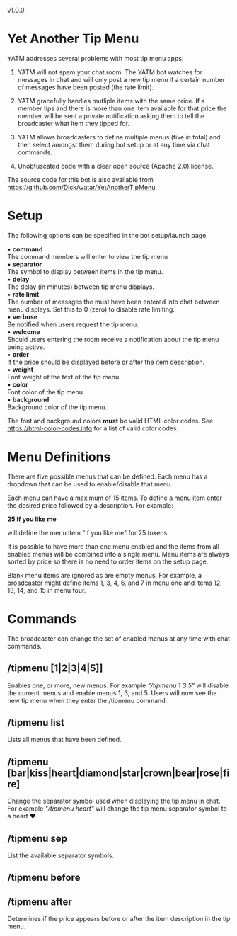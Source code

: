 v1.0.0

<h1>Yet Another Tip Menu</h1>

YATM addresses several problems with most tip menu apps:

1. YATM will not spam your chat room. The YATM bot watches for messages in chat and will only post a new tip menu if a certain number of messages have been posted (the rate limit).

2. YATM gracefully handles mutliple items with the same price. If a member tips and there is more than one item available for that price the member will be sent a private notification asking them to tell the broadcaster what item they tipped for.

3. YATM allows broadcasters to define multiple menus (five in total) and then select amongst them during bot setup or at any time via chat commands.

4. Unobfuscated code with a clear open source (Apache 2.0) license.

The source code for this bot is also available from https://github.com/DickAvatar/YetAnotherTipMenu

<h1>Setup</h1>
The following options can be specified in the bot setup/launch page.

&bullet; <b>command</b><br/>The command members will enter to view the tip menu<br/>
&bullet; <b>separator</b><br/>The symbol to display between items in the tip menu.<br/>
&bullet; <b>delay</b><br/>The delay (in minutes) between tip menu displays.<br/>
&bullet; <b>rate limit</b><br/>The number of messages the must have been entered into chat between menu displays.  Set this to 0 (zero) to disable rate limiting.<br/>
&bullet; <b>verbose</b><br/>Be notified when users request the tip menu.<br/>
&bullet; <b>welcome</b><br/>Should users entering the room receive a notification about the tip menu being active.<br/>
&bullet; <b>order</b><br/>If the price should be displayed before or after the item description.<br/>
&bullet; <b>weight</b><br/>Font weight of the text of the tip menu.<br/>
&bullet; <b>color</b><br/>Font color of the tip menu.<br/>
&bullet; <b>background</b><br/>Background color of the tip menu.<br/>

The font and background colors <b>must</b> be valid HTML color codes. See https://html-color-codes.info for a list of valid color codes.

<h1>Menu Definitions</h1>
There are five possible menus that can be defined.  Each menu has a dropdown that can be used to enable/disable that menu.

Each menu can have a maximum of 15 items.  To define a menu item enter the desired price followed by a description.  For example:

<b>25 If you like me</b>

will define the menu item "If you like me" for 25 tokens.

It is possible to have more than one menu enabled and the items from all enabled menus will be combined into a single menu. Menu items are always sorted by price so there is no need to order items on the setup page.

Blank menu items are ignored as are empty menus.  For example, a broadcaster might define items 1, 3, 4, 6, and 7 in menu one and items 12, 13, 14, and 15 in menu four.

<h1>Commands</h1>

The broadcaster can change the set of enabled menus at any time with chat commands.

<h2>/tipmenu [1|2|3|4|5]]</h2>

Enables one, or more, new menus.  For example <i>"/tipmenu 1 3 5"</i> will disable the current menus and enable menus 1, 3, and 5.  Users will now see the new tip menu when they enter the /tipmenu command.

<h2>/tipmenu list</h2>

Lists all menus that have been defined.

<h2>/tipmenu [bar|kiss|heart|diamond|star|crown|bear|rose|fire]</h2>

Change the separator symbol used when displaying the tip menu in chat.  For example <i>"/tipmenu heart"</i> will change the tip menu separator symbol to a heart ❤️.

<h2>/tipmenu sep</h2>

List the available separator symbols.

<h2>/tipmenu before</h2>
<h2>/tipmenu after</h2>

Determines if the price appears before or after the item description in the tip menu.